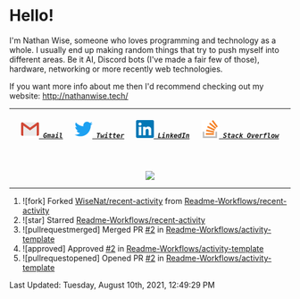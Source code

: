 <!--About Me--->


<!--Tools/Languages--->
<h1> Hello! </h1>
<p>I'm Nathan Wise, someone who loves programming and technology as a whole. I usually end up making random things that try to push myself into different areas. Be it AI, Discord bots (I've made a fair few of those), hardware, networking or more recently web technologies.

If you want more info about me then I'd recommend checking out my website: http://nathanwise.tech/</p>

---

<!--Contacts--->
<h5 align="center">
	<code><a href="mailto:nathan88wise@gmail.com"><img alt="Gmail" width=32 src="res/gmail.svg"> Gmail</a></code>
	&emsp;
	<code><a href="https://twitter.com/WiseNatDev" title="Twitter Profile"><img alt="Twitter" width=32 src="res/twitter.svg"> Twitter</a></code>
	&emsp;
	<code><a href="https://www.linkedin.com/in/nathan-w-5592ba1b5/" title="LinkedIn Profile"><img alt="LinkedIn" width=32 src="res/linkedin.svg"> LinkedIn</a></code>
	&emsp;
	<code><a href="https://stackoverflow.com/users/11125378/wisenat" title="Stack Overflow Profile"><img alt="Stack Overflow" width=32 src="res/stackoverflow.svg"> Stack Overflow</a></code>
</h5>

<!--GitHub Stats--->
&emsp;
<p align="center">
	<a href="https://github.com/anuraghazra/github-readme-stats">
		<img align="center" src="https://github-readme-stats.vercel.app/api?username=WiseNat&count_private=true&show_icons=true&title_color=009356&icon_color=75B79A&bg_color=F3F4F4&hide_border=true" />
	</a>
</p>

---

<!--GitHub Recent Activity--->

<!--RECENT_ACTIVITY:start-->
1. ![fork] Forked [WiseNat/recent-activity](https://github.com/WiseNat/recent-activity) from [Readme-Workflows/recent-activity](https://github.com/Readme-Workflows/recent-activity)
2. ![star] Starred [Readme-Workflows/recent-activity](https://github.com/Readme-Workflows/recent-activity)
3. ![pullrequestmerged] Merged PR [#2](https://github.com/Readme-Workflows/activity-template/pull/2) in [Readme-Workflows/activity-template](https://github.com/Readme-Workflows/activity-template)
4. ![approved] Approved [#2](https://github.com/Readme-Workflows/activity-template/pull/2#pullrequestreview-725777298) in [Readme-Workflows/activity-template](https://github.com/Readme-Workflows/activity-template)
5. ![pullrequestopened] Opened PR [#2](https://github.com/Readme-Workflows/activity-template/pull/2) in [Readme-Workflows/activity-template](https://github.com/Readme-Workflows/activity-template)
<!--RECENT_ACTIVITY:end-->

<!--RECENT_ACTIVITY:last_update-->
Last Updated: Tuesday, August 10th, 2021, 12:49:29 PM
<!--RECENT_ACTIVITY:last_update_end-->

<!--**WiseNat/WiseNat** is a ✨ _special_ ✨ repository because its `README.md` (this file) appears on your GitHub profile.-->
